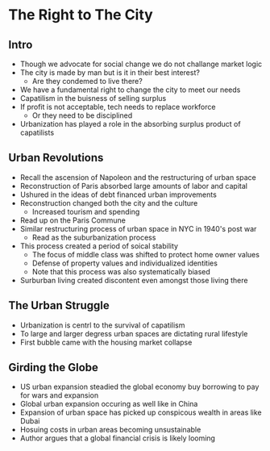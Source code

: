 # The Right to The City  

## Intro  
 - Though we advocate for social change we do not challange market logic  
 - The city is made by man but is it in their best interest?  
   - Are they condemed to live there?  
 - We have a fundamental right to change the city to meet our needs  
 - Capatilism in the buisness of selling surplus  
 - If profit is not acceptable, tech needs to replace workforce  
   - Or they need to be disciplined  
 - Urbanization has played a role in the absorbing surplus product of capatilists  

## Urban Revolutions  
 - Recall the ascension of Napoleon and the restructuring of urban space  
 - Reconstruction of Paris absorbed large amounts of labor and capital  
 - Ushured in the ideas of debt financed urban improvements  
 - Reconstruction changed both the city and the culture  
   - Increased tourism and spending  
 - Read up on the Paris Commune  
 - Similar restructuring process of urban space in NYC in 1940's post war  
   - Read as the suburbanization process  
 - This process created a period of soical stability  
   - The focus of middle class was shifted to protect home owner values  
   - Defense of property values and individualized identities  
   - Note that this process was also systematically biased  
 - Surburban living created discontent even amongst those living there  

## The Urban Struggle  
 - Urbanization is centrl to the survival of capatilism  
 - To large and larger degress urban spaces are dictating rural lifestyle  
 - First bubble came with the housing market collapse  

## Girding the Globe  
 - US urban expansion steadied the global economy buy borrowing to pay for wars and expansion  
 - Global urban expansion occuring as well like in China  
 - Expansion of urban space has picked up conspicous wealth in areas like Dubai  
 - Hosuing costs in urban areas becoming unsustainable  
 - Author argues that a global financial crisis is likely looming  
